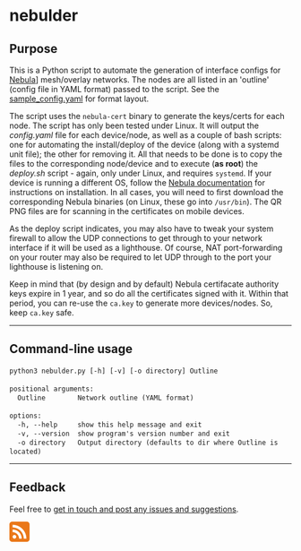 # nebulder

## Purpose

This is a Python script to automate the generation of interface configs for [Nebula](https://nebula.defined.net/docs)] mesh/overlay networks. The nodes are all listed in an 'outline' (config file in YAML format) passed to the script. See the [sample_config.yaml](https://github.com/erykjj/nebulder/blob/main/sample_config.yaml) for format layout.

The script uses the `nebula-cert` binary to generate the keys/certs for each node. The script has only been tested under Linux. It will output the *config.yaml* file for each device/node, as well as a couple of bash scripts: one for automating the install/deploy of the device (along with a systemd unit file); the other for removing it. All that needs to be done is to copy the files to the corresponding node/device and to execute (**as root**) the *deploy.sh* script - again, only under Linux, and requires `systemd`. If your device is running a different OS, follow the [Nebula documentation](https://nebula.defined.net/docs/guides/quick-start/) for instructions on installation. In all cases, you will need to first download the corresponding Nebula binaries (on Linux, these go into `/usr/bin`). The QR PNG files are for scanning in the certificates on mobile devices.

As the deploy script indicates, you may also have to tweak your system firewall to allow the UDP connections to get through to your network interface if it will be used as a lighthouse. Of course, NAT port-forwarding on your router may also be required to let UDP through to the port your lighthouse is listening on.

Keep in mind that (by design and by default) Nebula certifacate authority keys expire in 1 year, and so do all the certificates signed with it. Within that period, you can re-use the `ca.key` to generate more devices/nodes. So, keep `ca.key` safe.

____
## Command-line usage
```
python3 nebulder.py [-h] [-v] [-o directory] Outline

positional arguments:
  Outline        Network outline (YAML format)

options:
  -h, --help     show this help message and exit
  -v, --version  show program's version number and exit
  -o directory   Output directory (defaults to dir where Outline is located)
```

____
## Feedback

Feel free to [get in touch and post any issues and suggestions](https://github.com/erykjj/nebulder/issues).

[![RSS of releases](res/rss-36.png)](https://github.com/erykjj/nebulder/releases.atom)
